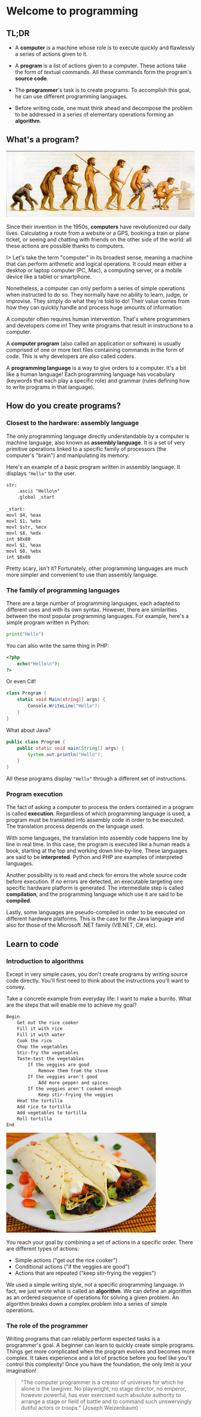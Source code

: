 # Welcome to programming

## TL;DR

* A **computer** is a machine whose role is to execute quickly and flawlessly a series of actions given to it.

* A **program** is a list of actions given to a computer. These actions take the form of textual commands. All these commands form the program's **source code**.

* The **programmer**'s task is to create programs. To accomplish this goal, he can use different programming languages.

* Before writing code, one must think ahead and decompose the problem to be addressed in a series of elementary operations forming an **algorithm**.

## What's a program?

![Evolution (?)](images/intro02-01.jpg)

Since their invention in the 1950s, **computers** have revolutionized our daily lives. Calculating a route from a website or a GPS, booking a train or plane ticket, or seeing and chatting with friends on the other side of the world: all these actions are possible thanks to computers.

I> Let's take the term "computer" in its broadest sense, meaning a machine that can perform arithmetic and logical operations. It could mean either a desktop or laptop computer (PC, Mac), a computing server, or a mobile device like a tablet or smartphone.

Nonetheless, a computer can only perform a series of simple operations when instructed to do so. They normally have no ability to learn, judge, or improvise. They simply do what they're told to do! Their value comes from how they can quickly handle and process huge amounts of information.

A computer often requires human intervention. That's where programmers and developers come in! They write programs that result in instructions to a computer.

A **computer program** (also called an application or software) is usually comprised of one or more text files containing commands in the form of code. This is why developers are also called coders.

A **programming language** is a way to give orders to a computer. It's a bit like a human language! Each programming language has vocabulary (keywords that each play a specific role) and grammar (rules defining how to write programs in that language).

## How do you create programs?

### Closest to the hardware: assembly language

The only programming language directly understandable by a computer is machine language, also known as **assembly language**. It is a set of very primitive operations linked to a specific family of processors (the computer's "brain") and manipulating its memory.

Here's an example of a basic program written in assembly language. It displays `"Hello"` to the user.

```assembly
str:
    .ascii "Hello\n"
    .global _start

_start:
movl $4, %eax
movl $1, %ebx
movl $str, %ecx
movl $8, %edx
int $0x80
movl $1, %eax
movl $0, %ebx
int $0x80
```

Pretty scary, isn't it? Fortunately, other programming languages are much more simpler and convenient to use than assembly language.

### The family of programming languages

There are a large number of programming languages, each adapted to different uses and with its own syntax. However, there are similarities between the most popular programming languages. For example, here's a simple program written in Python:

```python
print("Hello")
```

You can also write the same thing in PHP:

```php
<?php
    echo("Hello\n");
?>
```

Or even C#!

```csharp
class Program {
    static void Main(string[] args) {
        Console.WriteLine("Hello");
    }
}
```

What about Java?

```java
public class Program {
    public static void main(String[] args) {
        System.out.println("Hello");
    }
}
```

All these programs display `"Hello"` through a different set of instructions.

### Program execution

The fact of asking a computer to process the orders contained in a program is called **execution**. Regardless of which programming language is used, a program must be translated into assembly code in order to be executed. The translation process depends on the language used.

With some languages, the translation into assembly code happens line by line in real time. In this case, the program is executed like a human reads a book, starting at the top and working down line-by-line. These languages are said to be **interpreted**. Python and PHP are examples of interpreted languages.

Another possibility is to read and check for errors the whole source code before execution. If no errors are detected, an executable targeting one specific hardware platform is generated. The intermediate step is called **compilation**, and the programming language which use it are said to be **compiled**.

Lastly, some languages are pseudo-compiled in order to be executed on different hardware platforms. This is the case for the Java language and also for those of the Microsoft .NET family (VB.NET, C#, etc).

## Learn to code

### Introduction to algorithms

Except in very simple cases, you don't create programs by writing source code directly. You'll first need to think about the instructions you'll want to convey.

Take a concrete example from everyday life: I want to make a burrito. What are the steps that will enable me to achieve my goal?

```text
Begin
    Get out the rice cooker
    Fill it with rice
    Fill it with water
    Cook the rice
    Chop the vegetables
    Stir-fry the vegetables
    Taste-test the vegetables
        If the veggies are good
            Remove them from the stove
        If the veggies aren't good
            Add more pepper and spices
        If the veggies aren't cooked enough
            Keep stir-frying the veggies
    Heat the tortilla
    Add rice to tortilla
    Add vegetables to tortilla
    Roll tortilla
End
```

![Mmmmmm!](images/intro02-02.jpg)

You reach your goal by combining a set of actions in a specific order. There are different types of actions:

* Simple actions ("get out the rice cooker")
* Conditional actions ("if the veggies are good")
* Actions that are repeated ("keep stir-frying the veggies")

We used a simple writing style, not a specific programming language. In fact, we just wrote what is called an **algorithm**. We can define an algorithm as an ordered sequence of operations for solving a given problem. An algorithm breaks down a complex problem into a series of simple operations.

### The role of the programmer

Writing programs that can reliably perform expected tasks is a programmer's goal. A beginner can learn to quickly create simple programs. Things get more complicated when the program evolves and becomes more complex. It takes experience and a lot of practice before you feel like you'll control this complexity! Once you have the foundation, the only limit is your imagination!

> "The computer programmer is a creator of universes for which he alone is the lawgiver. No playwright, no stage director, no emperor, however powerful, has ever exercised such absolute authority to arrange a stage or field of battle and to command such unswervingly dutiful actors or troops." (Joseph Weizenbaum)
